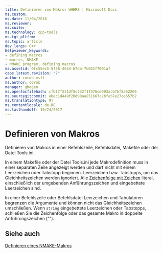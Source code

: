 ```yaml
---
title: Definieren von Makros WHERE | Microsoft Docs
ms.custom: 
ms.date: 11/04/2016
ms.reviewer: 
ms.suite: 
ms.technology: cpp-tools
ms.tgt_pltfrm: 
ms.topic: article
dev_langs: C++
helpviewer_keywords:
- defining macros
- macros, NMAKE
- NMAKE program, defining macros
ms.assetid: 0fc59ec5-5f58-4644-b7da-7b021f7001af
caps.latest.revision: "7"
author: corob-msft
ms.author: corob
manager: ghogen
ms.openlocfilehash: cfb17f531df5c232f1f376cd003acb7bf5a62206
ms.sourcegitcommit: ebec1d449f2bd98aa851667c2bfeb7e27ce657b2
ms.translationtype: MT
ms.contentlocale: de-DE
ms.lasthandoff: 10/24/2017
---
```

# <a name="where-to-define-macros"></a>Definieren von Makros
Definieren von Makros in einer Befehlszeile, Befehlsdatei, Makefile oder der Datei Tools.ini.  
  
 In einem Makefile oder der Datei Tools.ini jede Makrodefinition muss in einer separaten Zeile angezeigt werden und darf nicht mit einem Leerzeichen oder Tabstopp beginnen. Leerzeichen bzw. Tabstopps, um das Gleichheitszeichen werden ignoriert. Alle [Zeichenfolge mit Zeichen](../build/defining-an-nmake-macro.md) literal, einschließlich der umgebenden Anführungszeichen und eingebettete Leerzeichen sind.  
  
 In einer Befehlszeile oder Befehlsdatei Leerzeichen und Tabulatoren begrenzen die Argumente und können nicht das Gleichheitszeichen umschließen. Wenn `string` eingebettete Leerzeichen oder Tabstopps, schließen Sie die Zeichenfolge oder das gesamte Makro in doppelte Anführungszeichen ("").  
  
## <a name="see-also"></a>Siehe auch  
 [Definieren eines NMAKE-Makros](../build/defining-an-nmake-macro.md)